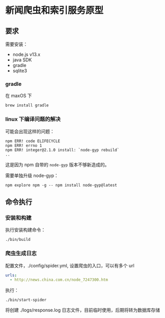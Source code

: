 # 新闻爬虫和索引服务原型

## 要求

需要安装：

- node.js v13.x
- java SDK
- gradle
- sqlite3

### gradle

在 maxOS 下

```
brew install gradle
```

### linux 下编译问题的解决

可能会出现这样的问题：

```
npm ERR! code ELIFECYCLE
npm ERR! errno 1
npm ERR! integer@2.1.0 install: `node-gyp rebuild`
..
```

这是因为 npm 自带的 `node-gyp` 版本不够新造成的。

需要单独升级 node-gyp：

```
npm explore npm -g -- npm install node-gyp@latest
```

## 命令执行

### 安装和构建

执行安装构建命令：

```
./bin/build
```

### 爬虫生成日志

配置文件，./config/spider.yml, 设置爬虫的入口，可以有多个 url

```yml
urls:
  - http://news.china.com.cn/node_7247300.htm
```

执行：

```
./bin/start-spider
```

将创建 ./logs/response.log 日志文件，目前临时使用，后期将转为数据库存储

